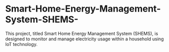 # Smart-Home-Energy-Management-System-SHEMS-
This project, titled Smart Home Energy Management System (SHEMS), is designed to monitor and manage electricity usage within a household using IoT technology. 
